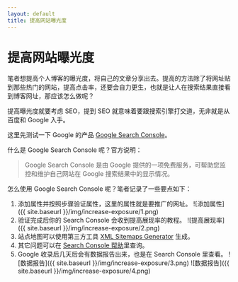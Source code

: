 ```yaml
---
layout: default
title: 提高网站曝光度
---
```


# 提高网站曝光度

笔者想提高个人博客的曝光度，将自己的文章分享出去。提高的方法除了将网址贴到那些热门的网站，提高点击率，还要会自力更生，也就是让人在搜索结果直接看到博客网址，那应该怎么做呢？

提高曝光度就要考虑 SEO，提到 SEO 就意味着要跟搜索引擎打交道，无非就是从百度和 Google 入手。

这里先测试一下 Google 的产品 [Google Search Console][1]。

什么是 Google Search Console 呢？官方说明：
> Google Search Console 是由 Google 提供的一项免费服务，可帮助您监控和维护自己网站在 Google 搜索结果中的显示情况。

怎么使用 Google Search Console 呢？笔者记录了一些要点如下：

1. 添加属性并按照步骤验证属性，这里的属性就是要推广的网址。
  ![添加属性]({{ site.baseurl }}/img/increase-exposure/1.png)
2. 验证完成后你的 Search Console 会收到提高展现率的教程。
  ![提高展现率]({{ site.baseurl }}/img/increase-exposure/2.png)
3. 站点地图可以使用第三方工具 [XML Sitemaps Generator][2] 生成。
4. 其它问题可以在 [Search Console 帮助][3]里查询。
5. Google 收录后几天后会有数据报告出来，也是在 Search Console 里查看。
  ![数据报告]({{ site.baseurl }}/img/increase-exposure/3.png)
  ![数据报告]({{ site.baseurl }}/img/increase-exposure/4.png)

  [1]: https://www.google.com/webmasters/tools/home?hl=zh
  [2]: https://www.xml-sitemaps.com/
  [3]: https://support.google.com/webmasters#topic=3309469